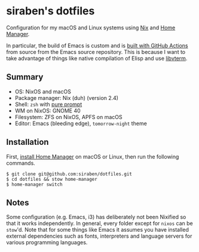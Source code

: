 # siraben's dotfiles

Configuration for my macOS and Linux systems using [Nix](https://nixos.org/) and [Home Manager](https://github.com/nix-community/home-manager).

In particular, the build of Emacs is custom and is [built with GitHub Actions](https://github.com/siraben/nix-gccemacs-darwin/actions) from source from the Emacs source repository.  This is because I want to take advantage of things like native compilation of Elisp and use [libvterm](https://github.com/akermu/emacs-libvterm).

## Summary
- OS: NixOS and macOS
- Package manager: Nix (duh) (version 2.4)
- Shell: `zsh` with [pure prompt](https://github.com/sindresorhus/pure)
- WM on NixOS: GNOME 40
- Filesystem: ZFS on NixOS, APFS on macOS
- Editor: Emacs (bleeding edge), `tomorrow-night` theme

## Installation
First, [install Home Manager](https://github.com/nix-community/home-manager#installation) on macOS or Linux, then run the following commands.

```shell-session
$ git clone git@github.com:siraben/dotfiles.git
$ cd dotfiles && stow home-manager
$ home-manager switch
```

## Notes
Some configuration (e.g. Emacs, i3) has deliberately not been Nixified so that it works independently.  In general, every folder except for `nixos` can be `stow`'d.  Note that for some things like Emacs it assumes you have installed external dependencies such as fonts, interpreters and language servers for various programming languages.
